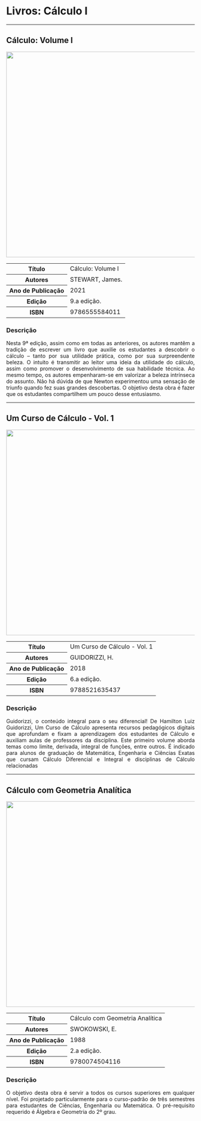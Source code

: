 # Livros: Cálculo I

<hr>

## Cálculo: Volume I

<p align="center">
  <img src="https://github.com/Universidade-Livre/ciencia-da-computacao/assets/30880723/e276f06a-91a5-454e-a174-35f8b455b8a3" width="550px">
</p>


<table align="center">
    <tr>
        <th>Título</th>
        <td>Cálculo: Volume I</td>
    </tr>
    <tr>
        <th>Autores</th>
        <td>STEWART, James.</td>
    </tr>
    <tr>
        <th>Ano de Publicação</th>
        <td>2021</td>
    </tr>
    <tr>
        <th>Edição</th>
        <td>9.a edição.</td>
    </tr>
    <tr>
        <th>ISBN</th>
        <td>9786555584011</td>
    </tr>
</table>

### Descrição

<p align="justify">
Nesta 9ª edição, assim como em todas as anteriores, os autores mantêm a tradição de escrever um livro que auxilie os estudantes a descobrir o cálculo – tanto por sua utilidade prática, como por sua surpreendente beleza. O intuito é transmitir ao leitor uma ideia da utilidade do cálculo, assim como promover o desenvolvimento de sua habilidade técnica. Ao mesmo tempo, os autores empenharam-se em valorizar a beleza intrínseca do assunto. Não há dúvida de que Newton experimentou uma sensação de triunfo quando fez suas grandes descobertas. O objetivo desta obra é fazer que os estudantes compartilhem um pouco desse entusiasmo.
</p>

<hr>

## Um Curso de Cálculo - Vol. 1

<p align="center">
  <img src="https://github.com/Universidade-Livre/ciencia-da-computacao/assets/30880723/2b2bf64d-ed6e-47ba-ab6b-a075e6990cec" width="550px">
</p>


<table align="center">
    <tr>
        <th>Título</th>
        <td>Um Curso de Cálculo - Vol. 1</td>
    </tr>
    <tr>
        <th>Autores</th>
        <td>GUIDORIZZI, H.</td>
    </tr>
    <tr>
        <th>Ano de Publicação</th>
        <td>2018</td>
    </tr>
    <tr>
        <th>Edição</th>
        <td>6.a edição.</td>
    </tr>
    <tr>
        <th>ISBN</th>
        <td>9788521635437</td>
    </tr>
</table>

### Descrição

<p align="justify">
Guidorizzi, o conteúdo integral para o seu diferencial! De Hamilton Luiz Guidorizzi, Um Curso de Cálculo apresenta recursos pedagógicos digitais que aprofundam e fixam a aprendizagem dos estudantes de Cálculo e auxiliam aulas de professores da disciplina. Este primeiro volume aborda temas como limite, derivada, integral de funções, entre outros. É indicado para alunos de graduação de Matemática, Engenharia e Ciências Exatas que cursam Cálculo Diferencial e Integral e disciplinas de Cálculo relacionadas
</p>

<hr>

## Cálculo com Geometria Analítica

<p align="center">
  <img src="https://github.com/Universidade-Livre/ciencia-da-computacao/assets/30880723/188db027-a078-4f93-b0e4-c7830a082dff" width="550px">
</p>

<table align="center">
    <tr>
        <th>Título</th>
        <td>Cálculo com Geometria Analítica</td>
    </tr>
    <tr>
        <th>Autores</th>  
        <td>SWOKOWSKI, E.</td>
    </tr>
    <tr>
        <th>Ano de Publicação</th>
        <td>1988</td>
    </tr>
    <tr>
        <th>Edição</th>
        <td>2.a edição.</td>
    </tr>
    <tr>
        <th>ISBN</th>
        <td>‎9780074504116</td>
    </tr>
</table>

### Descrição

<p align="justify">
O objetivo desta obra é servir a todos os cursos superiores em qualquer nível. Foi projetado particularmente para o curso-padrão de três semestres para estudantes de Ciências, Engenharia ou Matemática. O pré-requisito requerido é Álgebra e Geometria do 2º grau.
</p>
